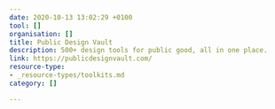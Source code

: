 ```yaml
---
date: 2020-10-13 13:02:29 +0100
tool: []
organisation: []
title: Public Design Vault
description: 500+ design tools for public good, all in one place.
link: https://publicdesignvault.com/
resource-type:
- _resource-types/toolkits.md
category: []

---
```


